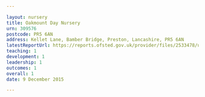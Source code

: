 ```yaml
---

layout: nursery
title: Oakmount Day Nursery
urn: 309576
postcode: PR5 6AN
address: Kellet Lane, Bamber Bridge, Preston, Lancashire, PR5 6AN
latestReportUrl: https://reports.ofsted.gov.uk/provider/files/2533478/urn/309576.pdf
teaching: 1
development: 1
leadership: 1
outcomes: 1
overall: 1
date: 9 December 2015

---
```

